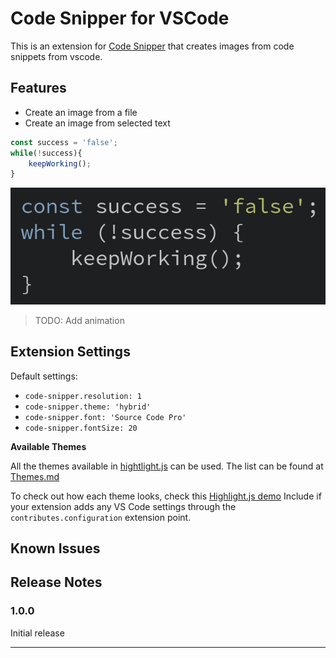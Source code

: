 # Code Snipper for VSCode

This is an extension for [Code Snipper](https://github.com/abhisheksoni27/code-snipper) that creates images from code snippets from vscode.

## Features

* Create an image from a file
* Create an image from selected text

```js
const success = 'false';
while(!success){
    keepWorking();
}
```

![Output](images/output.png)

> TODO: Add animation

## Extension Settings

Default settings:

* `code-snipper.resolution: 1`
* `code-snipper.theme: 'hybrid'`
* `code-snipper.font: 'Source Code Pro'`
* `code-snipper.fontSize: 20`

**Available Themes**

All the themes available in [hightlight.js](https://highlightjs.org/) can be used. The list can be found at [Themes.md](https://codeprose.me/code-snipper/themes.html)

To check out how each theme looks, check this [Highlight.js demo](https://highlightjs.org/static/demo/)
Include if your extension adds any VS Code settings through the `contributes.configuration` extension point.

## Known Issues


## Release Notes

### 1.0.0

Initial release

-----------------------------------------------------------------------------------------------------------
